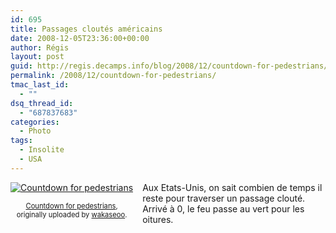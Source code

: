 ```yaml
---
id: 695
title: Passages cloutés américains
date: 2008-12-05T23:36:00+00:00
author: Régis
layout: post
guid: http://regis.decamps.info/blog/2008/12/countdown-for-pedestrians/
permalink: /2008/12/countdown-for-pedestrians/
tmac_last_id:
  - ""
dsq_thread_id:
  - "687837683"
categories:
  - Photo
tags:
  - Insolite
  - USA
---
```

<div style="float: left; text-align: center; margin-right: 15px; margin-bottom: 15px;">
  <a href="http://www.flickr.com/photos/wakaseoo/3096161540/" title="photo sharing"><img src="http://farm4.static.flickr.com/3076/3096161540_dde83e3585_t.jpg" alt="Countdown for pedestrians" /></a><br /> <span style="font-size: 0.8em; margin-top: 0px;"><br /> <a href="http://www.flickr.com/photos/wakaseoo/3096161540/">Countdown for pedestrians</a>,<br /> originally uploaded by <a href="http://www.flickr.com/people/wakaseoo/">wakaseoo</a>.<br /> </span>
</div>

Aux Etats-Unis, on sait combien de temps il reste pour traverser un passage clouté. Arrivé à 0, le feu passe au vert pour les oitures.
  
<br clear="all" />
